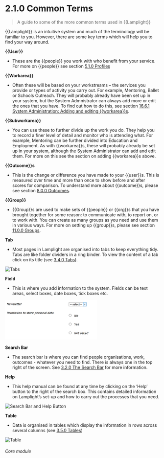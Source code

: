 # 2.1.0 Common Terms

> A guide to some of the more common terms used in {{Lamplight}}




{{Lamplight}} is an intuitive system and much of the terminology will be familiar to you. However, there are some key terms which will help you to find your way around.

**{{User}}**  
- These are the {{people}} you work with who benefit from your service. For more on {{people}} see section [5.1.0 Profiles](/help/index/p/5.1.0)

**{{Workarea}}**  
- Often these will be based on your workstreams – the services you provide or types of activity you carry out. For example, Mentoring, Ballet or Schools Outreach. They will probably already have been set up in your system, but the System Admnistrator can always add more or edit the ones that you have. To find out how to do this, see section [16.6.1 System Administration: Adding and editing {{workarea}}s](/help/index/p/16.6.1).

**{{Subworkarea}}**  
- You can use these to further divide up the work you do. They help you to record a finer level of detail and monitor who is attending what. For example, Mentoring can be further divided into Education and Employment. As with {{workarea}}s, these will probably already be set up in your system, although the System Administrator can add and edit them. For more on this see the section on adding {{workarea}}s above. 

**{{Outcome}}s**  
- This is the change or difference you have made to your {{user}}s. This is measured over time and more than once to show  before and after scores for comparison. To understand more about {{outcome}}s, please see section [8.0.0 Outcomes](/help/index/p/8.0.0).

**{{Group}}**  
- {{Group}}s are used to make sets of {{people}} or {{org}}s that you have brought together for some reason: to communicate with, to report on, or to work with. You can create as many groups as you need and use them in various ways. For more on setting up {{group}}s, please see section [11.0.0 Groups](/help/index/p/11.0.0). 

**Tab**  
- Most pages in Lamplight are organised into tabs to keep everything tidy. Tabs are like folder dividers in a ring binder. To view the content of a tab click on its title (see [3.4.0 Tabs](help/index/p/3.4.0)).

![Tabs](2.1.0a.PNG)

**Field**  
- This is where you add information to the system. Fields can be text areas, select boxes, date boxes, tick boxes etc.

![Fields](2.1.0b.PNG)

**Search Bar**  
- The search bar is where you can find people organisations, work, outcomes - whatever you need to find.
There is always one in the top right of the screen. See [3.2.0 The Search Bar](/help/index/p/3.2.0) for more information. 

**Help**  
- This help manual can be found at any time by clicking on the ‘Help’ button to the right of the search box. This contains detailed information on Lamplight’s set-up and how to carry out the processes that you need. 

![Search Bar and Help Button](2.1.0c.PNG)

**Table**  
- Data is organised in tables which display the information in rows across several columns (see [3.5.0 Tables](help/index/p/3.5.0))

![Table](2.1.0d.png)
 
 
###### Core module
